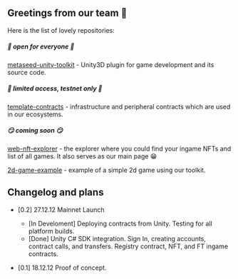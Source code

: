 ## Greetings from our team 🎉


Here is the list of lovely repositories:

##### 👐 open for everyone 👐

[metaseed-unity-toolkit](https://github.com/metaseed-project/metaseed-unity-toolkit) - Unity3D plugin for game development and its source code.

##### 🤫 limited access, testnet only 🤫

[template-contracts](https://github.com/like-in-SAO/template-contracts) - infrastructure and peripheral contracts which are used in our ecosystems.

##### 😏 coming soon 😏

[web-nft-explorer](https://github.com/like-in-SAO/web-nft-explorer) - the explorer where you could find your ingame NFTs and list of all games. 
It also serves as our main page 😁

[2d-game-example](https://github.com/like-in-SAO/2d-game-example) - example of a simple 2d game using our toolkit.




## Changelog and plans

- [0.2] 27.12.12 Mainnet Launch

  - [In Develoment] Deploying contracts from Unity. Testing for all platform builds.
  - [Done] Unity C# SDK integration. Sign In, creating accounts, contract calls, and transfers. Registry contract, NFT, and FT ingame contracts. 

- [0.1] 18.12.12 Proof of concept.
